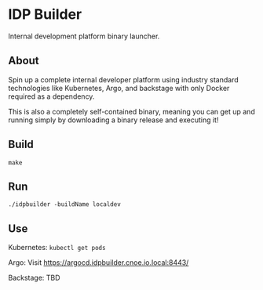 # IDP Builder

Internal development platform binary launcher.

## About

Spin up a complete internal developer platform using industry standard technologies like Kubernetes, Argo, and backstage with only Docker required as a dependency.

This is also a completely self-contained binary, meaning you can get up and running simply by downloading a binary release and executing it!

## Build

`make`

## Run

`./idpbuilder -buildName localdev`

## Use

Kubernetes: `kubectl get pods`

Argo: Visit https://argocd.idpbuilder.cnoe.io.local:8443/

Backstage: TBD
